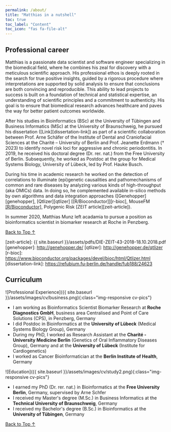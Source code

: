 ```yaml
---
permalink: /about/
title: "Matthias in a nutshell"
toc: true
toc_label: "Content"
toc_icon: "fas fa-file-alt"
---
```



## Professional career
Matthias is a passionate data scientist and software engineer specializing in the biomedical field, where he combines his zeal for discovery with a meticulous scientific approach. His professional ethos is deeply rooted in the search for true positive insights, guided by a rigorous procedure where interpretations are supported by solid analysis to ensure that conclusions are both convincing and reproducible. This ability to lead projects to success is built on a foundation of technical and statistical expertise, an understanding of scientific principles and a commitment to authenticity. His goal is to ensure that biomedical research advances healthcare and paves the way for better patient outcomes worldwide.

After his studies in Bioinformatics (BSc) at the University of Tübingen and Business Informatics (MSc) at the University of Braunschweig, he pursued his dissertation ([Link][dissertation-link]) as part of a scientific collaboration between Prof. Arne Schäfer of the Institute of Dental and Craniofacial Sciences at the Charité – University of Berlin and Prof. Jeanette Erdmann († 2023) to identify novel risk loci for aggressive and chronic periodontitis. In 2019, he received his doctoral degree (Dr. rer. nat.) from the Free University of Berlin. Subsequently, he worked as Postdoc at the group for Medical Systems Biology, University of Lübeck, led by Prof. Hauke Busch.

During his time in academic research he worked on the detection of correlations to illuminate (epi)genetic causalities and pathomechanisms of common and rare diseases by analyzing various kinds of high-throughput (aka OMICs) data. In doing so, he complemented available in-silico methods by own algorithms and data integration approaches ([Genehopper][genehopper], [Qtlizer][qtlizer] [[R/Bioconductor]][r-bioc], MouseFM [[R/Bioconductor]](https://doi.org/doi:10.18129/B9.bioc.MouseFM), Polygenic Risk [ZEIT article][zeit-article]).

In summer 2020, Matthias Munz left acadamia to pursue a position as bioinformatics scientist in biomarker research at Roche in Penzberg.

<a href="#page-title" class="back-to-top">Back to Top ↑</a>

[zeit-article]: {{ site.baseurl }}/assets/pdfs/DIE-ZEIT-43-2018-18.10.2018.pdf
[genehopper]: http://genehopper.de/
[qtlizer]: http://genehopper.de/qtlizer
[r-bioc]: https://www.bioconductor.org/packages/devel/bioc/html/Qtlizer.html
[dissertation-link]: https://refubium.fu-berlin.de/handle/fub188/24623


## Curriculum
![Professional Experience]({{ site.baseurl }}/assets/images/cv/business.png){:class="img-responsive cv-pics"}
* I am working as Bioinformatics Scientist Biomarker Research at <b>Roche Diagnostics GmbH</b>, business area Centralised and Point of Care Solutions (CPS), in Penzberg, Germany
* I did Postdoc in Bioinformatics at the <b>University of Lübeck</b> (Medical Systems Biology Group), Germany
* During my PhD, I worked as Research Assistant at the <b>Charité - University Medicine Berlin</b> (Genetics of Oral Inflammatory Diseases Group), Germany and at the <b>University of Lübeck</b>
(Institute for Cardiogenetics)
* I worked as Cancer Bioinformatician at the <b>Berlin Institute of Health</b>, Germany

![Education]({{ site.baseurl }}/assets/images/cv/study2.png){:class="img-responsive cv-pics"}

* I earned my PhD (Dr. rer. nat.) in Bioinformatics at the <b>Free University Berlin</b>, Germany, supervised by Arne Schfer
* I received my Master's degree (M.Sc.) in Business Informatics at the <b>Technical University of Braunschweig</b>, Germany
* I received my Bachelor's degree (B.Sc.) in Bioinformatics at the <b>University of Tübingen</b>, Germany

<a href="#page-title" class="back-to-top">Back to Top ↑</a>
